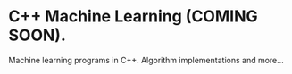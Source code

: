 # C++ Machine Learning (COMING SOON).     
Machine learning programs in C++. Algorithm implementations and more...        
